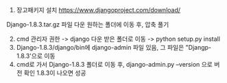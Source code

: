 1. 장고패키지 설치
https://www.djangoproject.com/download/

Django-1.8.3.tar.gz 파일 다운 원하는 폴더에 이동 후, 압축 풀기

2. cmd 관리자 권한 -> django 다운 받은 폴더로 이동 -> python setup.py install
3. Django-1.8.3/django/bin에 django-admin 파일 있음, 그 파일은 "Djangp-1.8.3'으로 이동
4. cmd로 가서 Django-1.8.3 폴더로 이동 후, django-admin.py –version 으로 버전 확인 1.8.3이 나오면 성공

